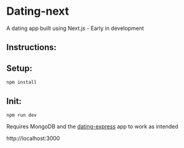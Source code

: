# Dating-next

A dating app built using Next.js - Early in development

## Instructions:

## Setup:
```
npm install
```
## Init:
```
npm run dev
```
Requires MongoDB and the [dating-express](https://github.com/therazor113/dating-express) app to work as intended</br>

http://localhost:3000
